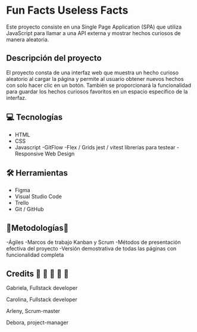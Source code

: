 # Fun Facts Useless Facts 

Este proyecto consiste en una Single Page Application (SPA) que utiliza JavaScript para llamar a una API externa y mostrar hechos curiosos de manera aleatoria.

## Descripción del proyecto

El proyecto consta de una interfaz web que muestra un hecho curioso aleatorio al cargar la página y permite al usuario obtener nuevos hechos con solo hacer clic en un botón. También se proporcionará la funcionalidad para guardar los hechos curiosos favoritos en un espacio específico de la interfaz.

## 💻 Tecnologías

- HTML
- CSS
- Javascript
-GitFlow
-Flex / Grids
jest / vitest librerías para testear
-Responsive Web Design

## 🛠 Herramientas

- Figma
- Visual Studio Code
- Trello
- Git / GitHub

## 🎿Metodologías🎿

-Ágiles
-Marcos de trabajo Kanban y Scrum
-Métodos de presentación efectiva del proyecto
-Versión demostrativa de todas las páginas con funcionalidad completa

## Credits 🍂 🌿 🍄 🌱 🌼

Gabriela, Fullstack developer

Carolina, Fullstack developer

Arleny, Scrum-master

Debora, project-manager
